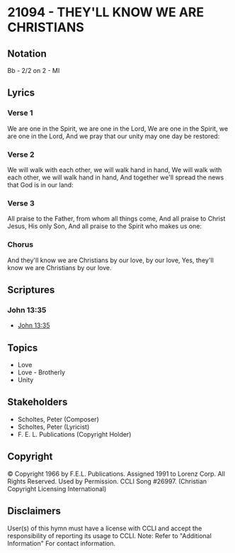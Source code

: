 # 21094 - THEY'LL KNOW WE ARE CHRISTIANS

## Notation

Bb - 2/2 on 2 - MI

## Lyrics

### Verse 1

We are one in the Spirit, we are one in the Lord, We are one in the Spirit, we are one in the Lord, And we pray that our unity may one day be restored:

### Verse 2

We will walk with each other, we will walk hand in hand, We will walk with each other, we will walk hand in hand, And together we'll spread the news that God is in our land:

### Verse 3

All praise to the Father, from whom all things come, And all praise to Christ Jesus, His only Son, And all praise to the Spirit who makes us one:

### Chorus

And they'll know we are Christians by our love, by our love, Yes, they'll know we are Christians by our love.


## Scriptures

### John 13:35

- [John 13:35](https://www.biblegateway.com/passage/?search=John%2013%3A35)


## Topics

- Love
- Love - Brotherly
- Unity

## Stakeholders

- Scholtes, Peter (Composer)
- Scholtes, Peter (Lyricist)
- F. E. L. Publications (Copyright Holder)

## Copyright

© Copyright 1966 by F.E.L. Publications. Assigned 1991 to Lorenz Corp. All Rights Reserved. Used by Permission. CCLI Song #26997.
(Christian Copyright Licensing International)

## Disclaimers

User(s) of this hymn must have a license with CCLI and accept the responsibility of reporting its usage to CCLI.
Note: Refer to "Additional Information" For contact information.


